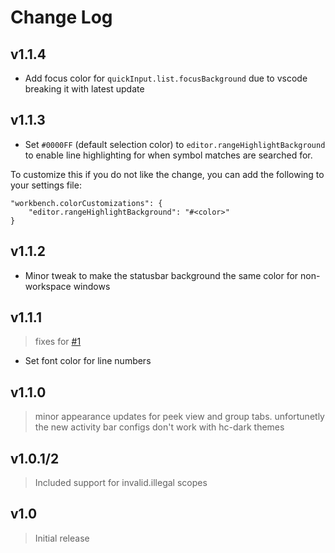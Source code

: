 # Change Log


## v1.1.4

- Add focus color for `quickInput.list.focusBackground` due to vscode breaking it with latest update

## v1.1.3

- Set `#0000FF` (default selection color) to `editor.rangeHighlightBackground` to enable line highlighting for when symbol matches are searched for.

To customize this if you do not like the change, you can add the following to your settings file:

```
"workbench.colorCustomizations": {
    "editor.rangeHighlightBackground": "#<color>"
}
```

## v1.1.2

- Minor tweak to make the statusbar background the same color for non-workspace windows

## v1.1.1
> fixes for [#1](https://github.com/soulshined/Visual-Studio-Code-Naysayer88-Color-Theme/issues/1)

- Set font color for line numbers

## v1.1.0
> minor appearance updates for peek view and group tabs. unfortunetly the new activity bar configs don't work with hc-dark themes

## v1.0.1/2
> Included support for invalid.illegal scopes

## v1.0
> Initial release



